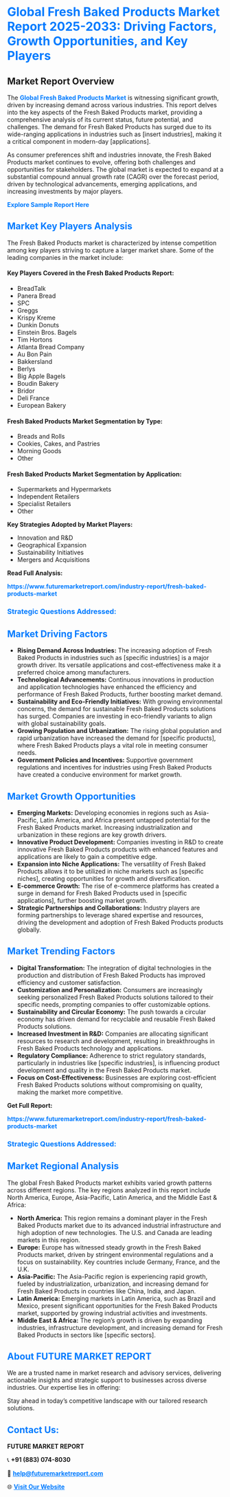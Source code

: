 <h1 style="color: #007BFF;">Global Fresh Baked Products Market Report 2025-2033: Driving Factors, Growth Opportunities, and Key Players</h1>

<section id="overview">
<h2>Market Report Overview</h2>
<p>The <a href="https://www.futuremarketreport.com/industry-report/fresh-baked-products-market" style="color: #007BFF; text-decoration: none;"><strong>Global Fresh Baked Products Market</strong></a> is witnessing significant growth, driven by increasing demand across various industries. This report delves into the key aspects of the Fresh Baked Products market, providing a comprehensive analysis of its current status, future potential, and challenges. The demand for Fresh Baked Products has surged due to its wide-ranging applications in industries such as [insert industries], making it a critical component in modern-day [applications].</p>
<p>As consumer preferences shift and industries innovate, the Fresh Baked Products market continues to evolve, offering both challenges and opportunities for stakeholders. The global market is expected to expand at a substantial compound annual growth rate (CAGR) over the forecast period, driven by technological advancements, emerging applications, and increasing investments by major players.</p>
</section>

<section id="overview">
<p><a href="https://www.futuremarketreport.com/request-sample/reportId=51580" style="color: #007BFF; text-decoration: none;"><strong>Explore Sample Report Here</strong></a></p>
</section>

<section id="key-players">
<h2 style="color: #007BFF;">Market Key Players Analysis</h2>
<p>The Fresh Baked Products market is characterized by intense competition among key players striving to capture a larger market share. Some of the leading companies in the market include:</p>
<h4>Key Players Covered in the Fresh Baked Products Report:</h4>
<ul><li>BreadTalk</li><li>Panera Bread</li><li>SPC</li><li>Greggs</li><li>Krispy Kreme</li><li>Dunkin Donuts</li><li>Einstein Bros. Bagels</li><li>Tim Hortons</li><li>Atlanta Bread Company</li><li>Au Bon Pain</li><li>Bakkersland</li><li>Berlys</li><li>Big Apple Bagels</li><li>Boudin Bakery</li><li>Bridor</li><li>Deli France</li><li>European Bakery</li></ul>
<h4>Fresh Baked Products Market Segmentation by Type:</h4>
<ul><li>Breads and Rolls</li><li>Cookies, Cakes, and Pastries</li><li>Morning Goods</li><li>Other</li></ul>

<h4>Fresh Baked Products Market Segmentation by Application:</h4>
<ul><li>Supermarkets and Hypermarkets</li><li>Independent Retailers</li><li>Specialist Retailers</li><li>Other</li></ul>
<p><strong>Key Strategies Adopted by Market Players:</strong></p>
<ul>
<li>Innovation and R&D</li>
<li>Geographical Expansion</li>
<li>Sustainability Initiatives</li>
<li>Mergers and Acquisitions</li>
</ul>
</section>

<section>
<p><strong>Read Full Analysis: </strong></p><a href="https://www.futuremarketreport.com/industry-report/fresh-baked-products-market" style="color: #007BFF; text-decoration: none;"><strong>https://www.futuremarketreport.com/industry-report/fresh-baked-products-market</strong></a>
<h3 style="color: #007BFF;">Strategic Questions Addressed:</h3>
</section>

<section id="driving-factors">
<h2 style="color: #007BFF;">Market Driving Factors</h2>
<ul>
<li><strong>Rising Demand Across Industries:</strong> The increasing adoption of Fresh Baked Products in industries such as [specific industries] is a major growth driver. Its versatile applications and cost-effectiveness make it a preferred choice among manufacturers.</li>
<li><strong>Technological Advancements:</strong> Continuous innovations in production and application technologies have enhanced the efficiency and performance of Fresh Baked Products, further boosting market demand.</li>
<li><strong>Sustainability and Eco-Friendly Initiatives:</strong> With growing environmental concerns, the demand for sustainable Fresh Baked Products solutions has surged. Companies are investing in eco-friendly variants to align with global sustainability goals.</li>
<li><strong>Growing Population and Urbanization:</strong> The rising global population and rapid urbanization have increased the demand for [specific products], where Fresh Baked Products plays a vital role in meeting consumer needs.</li>
<li><strong>Government Policies and Incentives:</strong> Supportive government regulations and incentives for industries using Fresh Baked Products have created a conducive environment for market growth.</li>
</ul>
</section>

<section id="growth-opportunities">
<h2 style="color: #007BFF;">Market Growth Opportunities</h2>
<ul>
<li><strong>Emerging Markets:</strong> Developing economies in regions such as Asia-Pacific, Latin America, and Africa present untapped potential for the Fresh Baked Products market. Increasing industrialization and urbanization in these regions are key growth drivers.</li>
<li><strong>Innovative Product Development:</strong> Companies investing in R&D to create innovative Fresh Baked Products products with enhanced features and applications are likely to gain a competitive edge.</li>
<li><strong>Expansion into Niche Applications:</strong> The versatility of Fresh Baked Products allows it to be utilized in niche markets such as [specific niches], creating opportunities for growth and diversification.</li>
<li><strong>E-commerce Growth:</strong> The rise of e-commerce platforms has created a surge in demand for Fresh Baked Products used in [specific applications], further boosting market growth.</li>
<li><strong>Strategic Partnerships and Collaborations:</strong> Industry players are forming partnerships to leverage shared expertise and resources, driving the development and adoption of Fresh Baked Products products globally.</li>
</ul>
</section>

<section id="trending-factors">
<h2 style="color: #007BFF;">Market Trending Factors</h2>
<ul>
<li><strong>Digital Transformation:</strong> The integration of digital technologies in the production and distribution of Fresh Baked Products has improved efficiency and customer satisfaction.</li>
<li><strong>Customization and Personalization:</strong> Consumers are increasingly seeking personalized Fresh Baked Products solutions tailored to their specific needs, prompting companies to offer customizable options.</li>
<li><strong>Sustainability and Circular Economy:</strong> The push towards a circular economy has driven demand for recyclable and reusable Fresh Baked Products solutions.</li>
<li><strong>Increased Investment in R&D:</strong> Companies are allocating significant resources to research and development, resulting in breakthroughs in Fresh Baked Products technology and applications.</li>
<li><strong>Regulatory Compliance:</strong> Adherence to strict regulatory standards, particularly in industries like [specific industries], is influencing product development and quality in the Fresh Baked Products market.</li>
<li><strong>Focus on Cost-Effectiveness:</strong> Businesses are exploring cost-efficient Fresh Baked Products solutions without compromising on quality, making the market more competitive.</li>
</ul>
</section>

<section>
<p><strong>Get Full Report: </strong></p><a href="https://www.futuremarketreport.com/industry-report/fresh-baked-products-market" style="color: #007BFF; text-decoration: none;"><strong>https://www.futuremarketreport.com/industry-report/fresh-baked-products-market</strong></a>
<h3 style="color: #007BFF;">Strategic Questions Addressed:</h3>
</section>


<section id="regional-analysis">
<h2 style="color: #007BFF;">Market Regional Analysis</h2>
<p>The global Fresh Baked Products market exhibits varied growth patterns across different regions. The key regions analyzed in this report include North America, Europe, Asia-Pacific, Latin America, and the Middle East & Africa:</p>
<ul>
<li><strong>North America:</strong> This region remains a dominant player in the Fresh Baked Products market due to its advanced industrial infrastructure and high adoption of new technologies. The U.S. and Canada are leading markets in this region.</li>
<li><strong>Europe:</strong> Europe has witnessed steady growth in the Fresh Baked Products market, driven by stringent environmental regulations and a focus on sustainability. Key countries include Germany, France, and the U.K.</li>
<li><strong>Asia-Pacific:</strong> The Asia-Pacific region is experiencing rapid growth, fueled by industrialization, urbanization, and increasing demand for Fresh Baked Products in countries like China, India, and Japan.</li>
<li><strong>Latin America:</strong> Emerging markets in Latin America, such as Brazil and Mexico, present significant opportunities for the Fresh Baked Products market, supported by growing industrial activities and investments.</li>
<li><strong>Middle East & Africa:</strong> The region’s growth is driven by expanding industries, infrastructure development, and increasing demand for Fresh Baked Products in sectors like [specific sectors].</li>
</ul>
</section>

<footer>
<h2 style="color: #007BFF;">About FUTURE MARKET REPORT</h2>
<p>We are a trusted name in market research and advisory services, delivering actionable insights and strategic support to businesses across diverse industries. Our expertise lies in offering:</p>

<p>Stay ahead in today’s competitive landscape with our tailored research solutions.</p>

<h2 style="color: #007BFF;">Contact Us:</h2>
<p><strong>FUTURE MARKET REPORT</strong></p>
<p>📞 <strong>+91 (883) 074-8030</strong></p>
<p>📧 <strong><a href="mailto:help@futuremarketreport.com" style="color: #007BFF;">help@futuremarketreport.com</a></strong></p>
<p>🌐 <strong><a href="https://www.futuremarketreport.com/" style="color: #007BFF;">Visit Our Website</a></strong></p>
</footer>